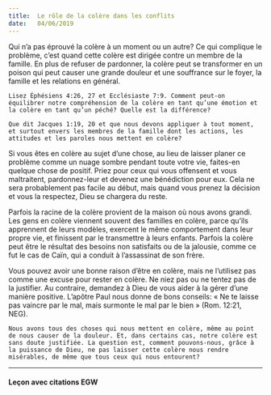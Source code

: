 ```yaml
---
title:  Le rôle de la colère dans les conflits
date:   04/06/2019
---
```


Qui n’a pas éprouvé la colère à un moment ou un autre? Ce qui complique le problème, c’est quand cette colère est dirigée contre un membre de la famille. En plus de refuser de pardonner, la colère peut se transformer en un poison qui peut causer une grande douleur et une souffrance sur le foyer, la famille et les relations en général.

`Lisez Éphésiens 4:26, 27 et Ecclésiaste 7:9. Comment peut-on équilibrer notre compréhension de la colère en tant qu’une émotion et la colère en tant qu’un péché? Quelle est la différence?`

`Que dit Jacques 1:19, 20 et que nous devons appliquer à tout moment, et surtout envers les membres de la famille dont les actions, les attitudes et les paroles nous mettent en colère?`

Si vous êtes en colère au sujet d’une chose, au lieu de laisser planer ce problème comme un nuage sombre pendant toute votre vie, faites-en quelque chose de positif. Priez pour ceux qui vous offensent et vous maltraitent, pardonnez-leur et devenez une bénédiction pour eux. Cela ne sera probablement pas facile au début, mais quand vous prenez la décision et vous la respectez, Dieu se chargera du reste.

Parfois la racine de la colère provient de la maison où nous avons grandi. Les gens en colère viennent souvent des familles en colère, parce qu’ils apprennent de leurs modèles, exercent le même comportement dans leur propre vie, et finissent par le transmettre à leurs enfants. Parfois la colère peut être le résultat des besoins non satisfaits ou de la jalousie, comme ce fut le cas de Caïn, qui a conduit à l’assassinat de son frère.

Vous pouvez avoir une bonne raison d’être en colère, mais ne l’utilisez pas comme une excuse pour rester en colère. Ne niez pas ou ne tentez pas de la justifier. Au contraire, demandez à Dieu de vous aider à la gérer d’une manière positive. L’apôtre Paul nous donne de bons conseils: « Ne te laisse pas vaincre par le mal, mais surmonte le mal par le bien » (Rom. 12:21, NEG).

`Nous avons tous des choses qui nous mettent en colère, même au point de nous causer de la douleur. Et, dans certains cas, notre colère est sans doute justifiée. La question est, comment pouvons-nous, grâce à la puissance de Dieu, ne pas laisser cette colère nous rendre misérables, de même que tous ceux qui nous entourent?`

---

#### Leçon avec citations EGW